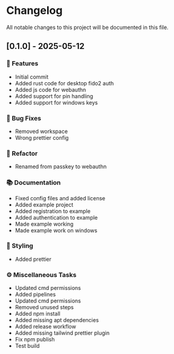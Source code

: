 # Changelog

All notable changes to this project will be documented in this file.

## [0.1.0] - 2025-05-12

### 🚀 Features

- Initial commit
- Added rust code for desktop fido2 auth
- Added js code for webauthn
- Added support for pin handling
- Added support for windows keys

### 🐛 Bug Fixes

- Removed workspace
- Wrong prettier config

### 🚜 Refactor

- Renamed from passkey to webauthn

### 📚 Documentation

- Fixed config files and added license
- Added example project
- Added registration to example
- Added authentication to example
- Made example working
- Made example work on windows

### 🎨 Styling

- Added prettier

### ⚙️ Miscellaneous Tasks

- Updated cmd permissions
- Added pipelines
- Updated cmd permissions
- Removed unused steps
- Added npm install
- Added missing apt dependencies
- Added release workflow
- Added missing tailwind prettier plugin
- Fix npm publish
- Test build
